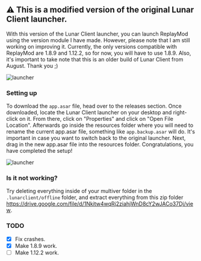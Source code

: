 ## ⚠ This is a modified version of the original Lunar Client launcher.

With this version of the Lunar Client launcher, you can launch ReplayMod using the version module I have made. However, please note that I am still working on improving it. Currently, the only versions compatible with ReplayMod are 1.8.9 and 1.12.2, so for now, you will have to use 1.8.9. Also, it's important to take note that this is an older build of Lunar Client from August. Thank you ;)

![launcher](https://raw.githubusercontent.com/Naibuu/LunarReplay/master/images/launcher.png)

### Setting up
To download the `app.asar` file, head over to the releases section. Once downloaded, locate the Lunar Client launcher on your desktop and right-click on it. From there, click on "Properties" and click on "Open File Location". Afterwards go inside the resources folder where you will need to rename the current app.asar file, something like `app.backup.asar` will do. It's important in case you want to switch back to the original launcher. Next, drag in the new app.asar file into the resources folder. Congratulations, you have completed the setup!

![launcher](https://raw.githubusercontent.com/Naibuu/LunarReplay/master/images/menu.png)

### Is it not working?
Try deleting everything inside of your multiver folder in the `.lunarclient/offline` folder, and extract everything from this zip folder https://drive.google.com/file/d/1Nkitw4wqRj2ziahjWnD8cY2wJACo37Dj/view.


### TODO

- [x] Fix crashes.
- [x] Make 1.8.9 work.
- [ ] Make 1.12.2 work.
